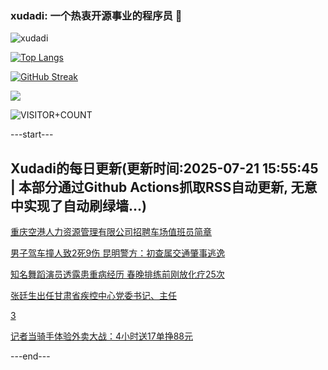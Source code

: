 ### xudadi: 一个热衷开源事业的程序员 👋

![xudadi](https://github-readme-stats-git-masterorgs-github-readme-stats-team.vercel.app/api?username=xudadi)

[![Top Langs](https://github-readme-stats.vercel.app/api/top-langs/?username=xudadi)](https://github.com/anuraghazra/github-readme-stats)

[![GitHub Streak](https://streak-stats.demolab.com?user=xudadi&locale=zh_Hans)](https://git.io/streak-stats)

![](https://raw.githubusercontent.com/xudadi/xudadi/main/assets/github-contribution-grid-snake.svg)

![VISITOR+COUNT](https://komarev.com/ghpvc/?username=xudadi&label=VISITOR+COUNT)


---start---

## Xudadi的每日更新(更新时间:2025-07-21 15:55:45 | 本部分通过Github Actions抓取RSS自动更新, 无意中实现了自动刷绿墙...)

[重庆空港人力资源管理有限公司招聘车场值班员简章](https://www.gongkaoleida.com/article/2521386)

[男子驾车撞人致2死9伤 昆明警方：初查属交通肇事逃逸](https://m.163.com/news/article/K50ASR6O0534A4SC.html)

[知名舞蹈演员透露患重病经历 春晚排练前刚放化疗25次](https://m.163.com/news/article/K5065TRU0550B6IS.html)

[张廷生出任甘肃省疾控中心党委书记、主任](https://m.163.com/news/article/K506K0ML0001899O.html)

[3](https://m.163.com/touch/news/sub/domestic)

[记者当骑手体验外卖大战：4小时送17单挣88元](https://m.163.com/news/article/K5050A6U0514R9OJ.html)

---end---
